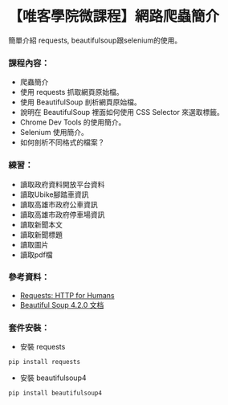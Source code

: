 # 【唯客學院微課程】網路爬蟲簡介

簡單介紹 requests, beautifulsoup跟selenium的使用。

### 課程內容：

* 爬蟲簡介
* 使用 requests 抓取網頁原始檔。
* 使用 BeautifulSoup 剖析網頁原始檔。
* 說明在 BeautifulSoup 裡面如何使用 CSS Selector 來選取標籤。
* Chrome Dev Tools 的使用簡介。
* Selenium 使用簡介。
* 如何剖析不同格式的檔案？

### 練習：

* 讀取政府資料開放平台資料
* 讀取Ubike腳踏車資訊
* 讀取高雄市政府公車資訊
* 讀取高雄市政府停車場資訊
* 讀取新聞本文
* 讀取新聞標題
* 讀取圖片
* 讀取pdf檔

### 參考資料：

* [Requests: HTTP for Humans](http://docs.python-requests.org/en/master/)
* [Beautiful Soup 4.2.0 文档](https://www.crummy.com/software/BeautifulSoup/bs4/doc/index.zh.html)

### 套件安裝：

* 安裝 requests

```
pip install requests
```

* 安裝 beautifulsoup4

```
pip install beautifulsoup4
```
